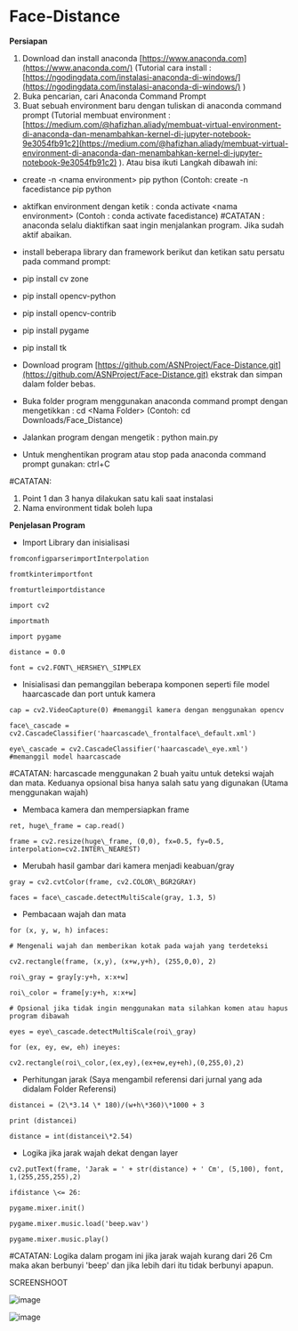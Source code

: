 # Face-Distance

**Persiapan**

1. Download dan install anaconda [https://www.anaconda.com](https://www.anaconda.com/) (Tutorial cara install : [https://ngodingdata.com/instalasi-anaconda-di-windows/](https://ngodingdata.com/instalasi-anaconda-di-windows/) )
2. Buka pencarian, cari Anaconda Command Prompt
3. Buat sebuah environment baru dengan tuliskan di anaconda command prompt (Tutorial membuat environment : [https://medium.com/@hafizhan.aliady/membuat-virtual-environment-di-anaconda-dan-menambahkan-kernel-di-jupyter-notebook-9e3054fb91c2](https://medium.com/@hafizhan.aliady/membuat-virtual-environment-di-anaconda-dan-menambahkan-kernel-di-jupyter-notebook-9e3054fb91c2) ). Atau bisa ikuti Langkah dibawah ini:

- create -n \<nama environment\> pip python (Contoh: create -n facedistance pip python
- aktifkan environment dengan ketik : conda activate \<nama environment\> (Contoh : conda activate facedistance) #CATATAN : anaconda selalu diaktifkan saat ingin menjalankan program. Jika sudah aktif abaikan.
- install beberapa library dan framework berikut dan ketikan satu persatu pada command prompt:

- pip install cv zone
- pip install opencv-python
- pip install opencv-contrib
- pip install pygame
- pip install tk

- Download program [https://github.com/ASNProject/Face-Distance.git](https://github.com/ASNProject/Face-Distance.git) ekstrak dan simpan dalam folder bebas.
- Buka folder program menggunakan anaconda command prompt dengan mengetikkan : cd \<Nama Folder\> (Contoh: cd Downloads/Face\_Distance)
- Jalankan program dengan mengetik : python main.py
- Untuk menghentikan program atau stop pada anaconda command prompt gunakan: ctrl+C

#CATATAN:

1. Point 1 dan 3 hanya dilakukan satu kali saat instalasi
2. Nama environment tidak boleh lupa

**Penjelasan Program**

- Import Library dan inisialisasi
```
fromconfigparserimportInterpolation

fromtkinterimportfont

fromturtleimportdistance

import cv2

importmath

import pygame

distance = 0.0

font = cv2.FONT\_HERSHEY\_SIMPLEX
```

- Inisialisasi dan pemanggilan beberapa komponen seperti file model haarcascade dan port untuk kamera
```
cap = cv2.VideoCapture(0) #memanggil kamera dengan menggunakan opencv

face\_cascade = cv2.CascadeClassifier('haarcascade\_frontalface\_default.xml')

eye\_cascade = cv2.CascadeClassifier('haarcascade\_eye.xml') #memanggil model haarcascade
```
#CATATAN: harcascade menggunakan 2 buah yaitu untuk deteksi wajah dan mata. Keduanya opsional bisa hanya salah satu yang digunakan (Utama menggunakan wajah)

- Membaca kamera dan mempersiapkan frame
```
ret, huge\_frame = cap.read()

frame = cv2.resize(huge\_frame, (0,0), fx=0.5, fy=0.5, interpolation=cv2.INTER\_NEAREST)
```
- Merubah hasil gambar dari kamera menjadi keabuan/gray
```
gray = cv2.cvtColor(frame, cv2.COLOR\_BGR2GRAY)

faces = face\_cascade.detectMultiScale(gray, 1.3, 5)
```
- Pembacaan wajah dan mata
```
for (x, y, w, h) infaces:

# Mengenali wajah dan memberikan kotak pada wajah yang terdeteksi

cv2.rectangle(frame, (x,y), (x+w,y+h), (255,0,0), 2)

roi\_gray = gray[y:y+h, x:x+w]

roi\_color = frame[y:y+h, x:x+w]

# Opsional jika tidak ingin menggunakan mata silahkan komen atau hapus program dibawah

eyes = eye\_cascade.detectMultiScale(roi\_gray)

for (ex, ey, ew, eh) ineyes:

cv2.rectangle(roi\_color,(ex,ey),(ex+ew,ey+eh),(0,255,0),2)
```
- Perhitungan jarak (Saya mengambil referensi dari jurnal yang ada didalam Folder Referensi)
```
distancei = (2\*3.14 \* 180)/(w+h\*360)\*1000 + 3

print (distancei)

distance = int(distancei\*2.54)
```
- Logika jika jarak wajah dekat dengan layer
```
cv2.putText(frame, 'Jarak = ' + str(distance) + ' Cm', (5,100), font, 1,(255,255,255),2)

ifdistance \<= 26:

pygame.mixer.init()

pygame.mixer.music.load('beep.wav')

pygame.mixer.music.play()
```
#CATATAN: Logika dalam progam ini jika jarak wajah kurang dari 26 Cm maka akan berbunyi 'beep' dan jika lebih dari itu tidak berbunyi apapun.

SCREENSHOOT

![image](RackMultipart20221014-1-oyj7j2_html_ef409da15c537d47.png)

![image](RackMultipart20221014-1-oyj7j2_html_4854866a3f8981b1.png)
